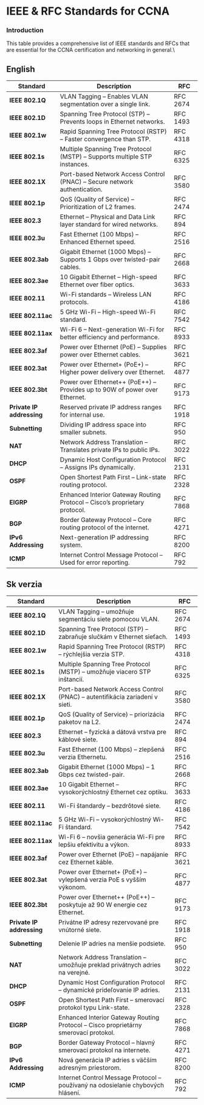 # IEEE & RFC Standards for CCNA

### Introduction
This table provides a comprehensive list of IEEE standards and RFCs that are essential for the CCNA
certification and networking in general.\


## English

| **Standard**       | **Description**                                                              | **RFC**    |
|--------------------|-----------------------------------------------------------------------------|------------|
| **IEEE 802.1Q**    | VLAN Tagging – Enables VLAN segmentation over a single link.               | RFC 2674   |
| **IEEE 802.1D**    | Spanning Tree Protocol (STP) – Prevents loops in Ethernet networks.        | RFC 1493   |
| **IEEE 802.1w**    | Rapid Spanning Tree Protocol (RSTP) – Faster convergence than STP.         | RFC 4318   |
| **IEEE 802.1s**    | Multiple Spanning Tree Protocol (MSTP) – Supports multiple STP instances.  | RFC 6325   |
| **IEEE 802.1X**    | Port-based Network Access Control (PNAC) – Secure network authentication.  | RFC 3580   |
| **IEEE 802.1p**    | QoS (Quality of Service) – Prioritization of L2 frames.                    | RFC 2474   |
| **IEEE 802.3**     | Ethernet – Physical and Data Link layer standard for wired networks.       | RFC 894    |
| **IEEE 802.3u**    | Fast Ethernet (100 Mbps) – Enhanced Ethernet speed.                        | RFC 2516   |
| **IEEE 802.3ab**   | Gigabit Ethernet (1000 Mbps) – Supports 1 Gbps over twisted-pair cables.   | RFC 2668   |
| **IEEE 802.3ae**   | 10 Gigabit Ethernet – High-speed Ethernet over fiber optics.               | RFC 3633   |
| **IEEE 802.11**    | Wi-Fi standards – Wireless LAN protocols.                                  | RFC 4186   |
| **IEEE 802.11ac**  | 5 GHz Wi-Fi – High-speed Wi-Fi standard.                                  | RFC 7542   |
| **IEEE 802.11ax**  | Wi-Fi 6 – Next-generation Wi-Fi for better efficiency and performance.     | RFC 8933   |
| **IEEE 802.3af**   | Power over Ethernet (PoE) – Supplies power over Ethernet cables.           | RFC 3621   |
| **IEEE 802.3at**   | Power over Ethernet+ (PoE+) – Higher power delivery over Ethernet.         | RFC 4877   |
| **IEEE 802.3bt**   | Power over Ethernet++ (PoE++) – Provides up to 90W of power over Ethernet. | RFC 9173   |
| **Private IP addressing** | Reserved private IP address ranges for internal use.               | RFC 1918   |
| **Subnetting**     | Dividing IP address space into smaller subnets.                           | RFC 950    |
| **NAT**           | Network Address Translation – Translates private IPs to public IPs.        | RFC 3022   |
| **DHCP**          | Dynamic Host Configuration Protocol – Assigns IPs dynamically.             | RFC 2131   |
| **OSPF**          | Open Shortest Path First – Link-state routing protocol.                    | RFC 2328   |
| **EIGRP**         | Enhanced Interior Gateway Routing Protocol – Cisco’s proprietary protocol. | RFC 7868   |
| **BGP**           | Border Gateway Protocol – Core routing protocol of the internet.          | RFC 4271   |
| **IPv6 Addressing**| Next-generation IP addressing system.                                     | RFC 8200   |
| **ICMP**          | Internet Control Message Protocol – Used for error reporting.             | RFC 792    |



## Sk verzia

| **Standard**       | **Description**                                                                 | **RFC**    |
|--------------------|---------------------------------------------------------------------------------|------------|
| **IEEE 802.1Q**    | VLAN Tagging – umožňuje segmentáciu siete pomocou VLAN.                         | RFC 2674   |
| **IEEE 802.1D**    | Spanning Tree Protocol (STP) – zabraňuje slučkám v Ethernet sieťach.           | RFC 1493   |
| **IEEE 802.1w**    | Rapid Spanning Tree Protocol (RSTP) – rýchlejšia verzia STP.                    | RFC 4318   |
| **IEEE 802.1s**    | Multiple Spanning Tree Protocol (MSTP) – umožňuje viacero STP inštancií.        | RFC 6325   |
| **IEEE 802.1X**    | Port-based Network Access Control (PNAC) – autentifikácia zariadení v sieti.    | RFC 3580   |
| **IEEE 802.1p**    | QoS (Quality of Service) – priorizácia paketov na L2.                           | RFC 2474   |
| **IEEE 802.3**     | Ethernet – fyzická a dátová vrstva pre káblové siete.                           | RFC 894    |
| **IEEE 802.3u**    | Fast Ethernet (100 Mbps) – zlepšená verzia Ethernetu.                           | RFC 2516   |
| **IEEE 802.3ab**   | Gigabit Ethernet (1000 Mbps) – 1 Gbps cez twisted-pair.                         | RFC 2668   |
| **IEEE 802.3ae**   | 10 Gigabit Ethernet – vysokorýchlostný Ethernet cez optiku.                     | RFC 3633   |
| **IEEE 802.11**    | Wi-Fi štandardy – bezdrôtové siete.                                             | RFC 4186   |
| **IEEE 802.11ac**  | 5 GHz Wi-Fi – vysokorýchlostný Wi-Fi štandard.                                  | RFC 7542   |
| **IEEE 802.11ax**  | Wi-Fi 6 – novšia generácia Wi-Fi pre lepšiu efektivitu a výkon.                 | RFC 8933   |
| **IEEE 802.3af**   | Power over Ethernet (PoE) – napájanie cez Ethernet káble.                       | RFC 3621   |
| **IEEE 802.3at**   | Power over Ethernet+ (PoE+) – vylepšená verzia PoE s vyšším výkonom.            | RFC 4877   |
| **IEEE 802.3bt**   | Power over Ethernet++ (PoE++) – poskytuje až 90 W energie cez Ethernet.         | RFC 9173   |
| **Private IP addressing** | Privátne IP adresy rezervované pre vnútorné siete.                     | RFC 1918   |
| **Subnetting**     | Delenie IP adries na menšie podsiete.                                           | RFC 950    |
| **NAT**           | Network Address Translation – umožňuje preklad privátnych adries na verejné.    | RFC 3022   |
| **DHCP**          | Dynamic Host Configuration Protocol – dynamické prideľovanie IP adries.         | RFC 2131   |
| **OSPF**          | Open Shortest Path First – smerovací protokol typu Link-state.                  | RFC 2328   |
| **EIGRP**         | Enhanced Interior Gateway Routing Protocol – Cisco proprietárny smerovací protokol. | RFC 7868   |
| **BGP**           | Border Gateway Protocol – hlavný smerovací protokol na internete.               | RFC 4271   |
| **IPv6 Addressing**| Nová generácia IP adries s väčším adresným priestorom.                          | RFC 8200   |
| **ICMP**          | Internet Control Message Protocol – používaný na odosielanie chybových hlásení. | RFC 792    |
